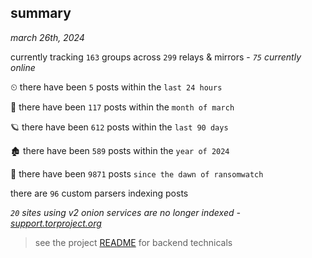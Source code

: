 
## summary
_march 26th, 2024_

currently tracking `163` groups across `299` relays & mirrors - _`75` currently online_

⏲ there have been `5` posts within the `last 24 hours`

🦈 there have been `117` posts within the `month of march`

🪐 there have been `612` posts within the `last 90 days`

🏚 there have been `589` posts within the `year of 2024`

🦕 there have been `9871` posts `since the dawn of ransomwatch`

there are `96` custom parsers indexing posts

_`20` sites using v2 onion services are no longer indexed - [support.torproject.org](https://support.torproject.org/onionservices/v2-deprecation/)_

> see the project [README](https://github.com/joshhighet/ransomwatch#ransomwatch--) for backend technicals
